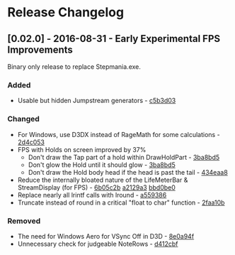 # Release Changelog


## [0.02.0] - 2016-08-31 - Early Experimental FPS Improvements

Binary only release to replace Stepmania.exe.

### Added
- Usable but hidden Jumpstream generators - [c5b3d03](../../../commit/c5b3d031c021d8de0015dc51d9156f0cfe63f8b4)
### Changed
- For Windows, use D3DX instead of RageMath for some calculations - [2d4c053](../../../commit/2d4c0538a683da87c0a09ac68304f953b04542fa)
- FPS with Holds on screen improved by 37%
  - Don't draw the Tap part of a hold within DrawHoldPart - [3ba8bd5](../../../commit/3ba8bd503a207e285880b199d30887d9b74ade01)
  - Don't glow the Hold until it should glow - [3ba8bd5](../../../commit/3ba8bd503a207e285880b199d30887d9b74ade01)
  - Don't draw the Hold body head if the head is past the tail - [434eaa8](../../../commit/434eaa846f5e8b43b139589132ec26a37d335cf0) 
- Reduce the internally bloated nature of the LifeMeterBar & StreamDisplay (for FPS) - [6b05c2b](../../../commit/6b05c2b89ee2bcbb6ec6fabce09a3e953a0c09e7) [a2129a3](../../../commit/a2129a39e9747e2bcf5d2a8b5f5e0a2017693352) [bbd0be0](../../../commit/bbd0be03edffc47e7a926bbe12f134c6e82ec535)
- Replace nearly all lrintf calls with lround - [a559386](../../../commit/a5593868c478a1b6c66b628f28805190818f8bb3)
- Truncate instead of round in a critical "float to char" function - [2faa10b](../../../commit/2faa10b023a66745fe23aa0a8aed96fd0341264a)
### Removed
- The need for Windows Aero for VSync Off in D3D - [8e0a94f](../../../commit/8e0a94f0c7806a850d84df65750189a8d5e95ef7)
- Unnecessary check for judgeable NoteRows - [d412cbf](../../../commit/d412cbf23aebe6f464a48aec7b9b6f5bf1795524)